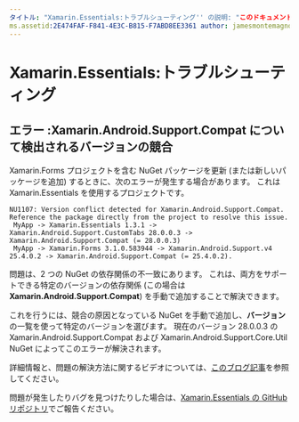 ```yaml
---
タイトル: "Xamarin.Essentials:トラブルシューティング'' の説明: "このドキュメントでは、Xamarin.Essentials ライブラリを使用した開発時に発生する問題のトラブルシューティング方法について説明します。"
ms.assetid:2E474FAF-F841-4E3C-B815-F7ABD8EE3361 author: jamesmontemagno ms.author: jamont ms.date:01/06/2020 no-loc: [Xamarin.Forms, Xamarin.Essentials]
---
```


# <a name="xamarinessentials-troubleshooting"></a>Xamarin.Essentials:トラブルシューティング

## <a name="error-version-conflict-detected-for-xamarinandroidsupportcompat"></a>エラー :Xamarin.Android.Support.Compat について検出されるバージョンの競合

Xamarin.Forms プロジェクトを含む NuGet パッケージを更新 (または新しいパッケージを追加) するときに、次のエラーが発生する場合があります。
これは Xamarin.Essentials を使用するプロジェクトです。

```error
NU1107: Version conflict detected for Xamarin.Android.Support.Compat. Reference the package directly from the project to resolve this issue.
 MyApp -> Xamarin.Essentials 1.3.1 -> Xamarin.Android.Support.CustomTabs 28.0.0.3 -> Xamarin.Android.Support.Compat (= 28.0.0.3)
 MyApp -> Xamarin.Forms 3.1.0.583944 -> Xamarin.Android.Support.v4 25.4.0.2 -> Xamarin.Android.Support.Compat (= 25.4.0.2).
```

問題は、2 つの NuGet の依存関係の不一致にあります。 これは、両方をサポートできる特定のバージョンの依存関係 (この場合は **Xamarin.Android.Support.Compat**) を手動で追加することで解決できます。

これを行うには、競合の原因となっている NuGet を手動で追加し、**バージョン**の一覧を使って特定のバージョンを選びます。 現在のバージョン 28.0.0.3 の Xamarin.Android.Support.Compat および Xamarin.Android.Support.Core.Util NuGet によってこのエラーが解決されます。

詳細情報と、問題の解決方法に関するビデオについては、[このブログ記事](https://redth.codes/how-to-fix-the-dreaded-version-conflict-nuget-error-in-your-xamarin-android-projects/)を参照してください。

問題が発生したりバグを見つけたりした場合は、[Xamarin.Essentials の GitHub リポジトリ](https://github.com/xamarin/Essentials)でご報告ください。
